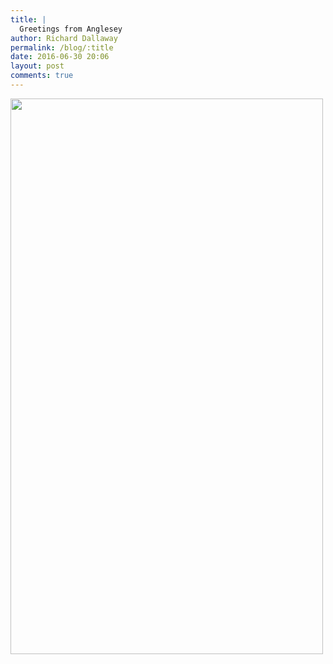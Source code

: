```yaml
---
title: |
  Greetings from Anglesey
author: Richard Dallaway
permalink: /blog/:title
date: 2016-06-30 20:06
layout: post
comments: true
---
```


<div><a href="//static.skitters.dallaway.com/tp_IMG_20160630_112643.jpg"><img src="//static.skitters.dallaway.com/tp_thumb_IMG_20160630_112643.jpg" width="500" height="889"/></a></div>


  
      
